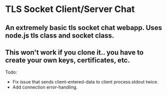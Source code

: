 # TLS Socket Client/Server Chat
## An extremely basic tls socket chat webapp. Uses node.js tls class and socket class. 
## This won't work if you clone it.. you have to create your own keys, certificates, etc.

Todo:
* Fix issue that sends client-entered-data to client process.stdout twice.
* Add connection error-handling.
 
